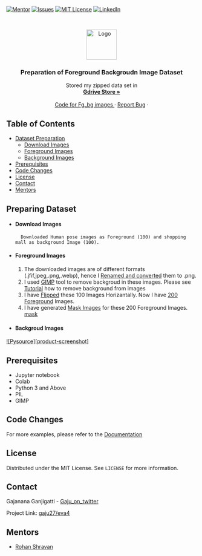 <!--
*** Thanks for checking out this README Template. If you have a suggestion that would
*** make this better, please fork the repo and create a pull request or simply open
*** an issue with the tag "enhancement".
*** Thanks again! Now go create something AMAZING! :D
***
***
***
*** To avoid retyping too much info. Do a search and replace for the following:
*** github_username, repo, twitter_handle, email
-->




<!-- PROJECT SHIELDS -->
<!--
*** I'm using markdown "reference style" links for readability.
*** Reference links are enclosed in brackets [ ] instead of parentheses ( ).
*** See the bottom of this document for the declaration of the reference variables
*** for contributors-url, forks-url, etc. This is an optional, concise syntax you may use.
*** https://www.markdownguide.org/basic-syntax/#reference-style-links
-->
[![Mentor][mentor-shield]][mentor-url]
[![Issues][issues-shield]][issues-url]
[![MIT License][license-shield]][license-url]
[![LinkedIn][linkedin-shield]][linkedin-url]



<!-- PROJECT LOGO -->
<br />
<p align="center">
  <a href="https://github.com/github_username/repo">
    <img src="images/logo.png" alt="Logo" width="80" height="80">
  </a>

  <h3 align="center">Preparation of Foreground Backgroudn Image Dataset</h3>

  <p align="center">
    Stored my zipped data set in
    <br />
    <a href="https://drive.google.com/uc?id=1-08m0zJ1-PNcfFcM1VRdBq1r6C7R6raJ&export=download/"><strong>Gdrive Store »</strong></a>
    <br />
    <br />
    <a href="https://github.com/Gaju27/eva4/blob/master/S14/fg_bg.ipynb">Code for Fg_bg images </a>
    ·
    <a href="https://github.com/Gaju27/eva4/issues">Report Bug</a>
    ·
   </p>
</p>



<!-- TABLE OF CONTENTS -->
## Table of Contents



* [Dataset Preparation](#preparing-dataset)
    * [Download Images](#download-images)
    * [Foreground Images](#foreground-images)
    * [Background Images](#backgroud-images)
* [Prerequisites](#prerequisites)
* [Code Changes](#code-changes)
* [License](#license)
* [Contact](#contact)
* [Mentors](#mentors)



<!-- DATASET PREPARATION -->
## Preparing Dataset    
   -  #### Download Images 
            Downloaded Human pose images as Foreground (100) and shopping mall as background Image (100).
   
      <!-- FOREGROUND IMAGES -->
   -  #### Foreground Images 
         1. The downloaded images are of different formats (.jfif,jpeg,.png,.webp), hence I [Renamed and converted](https://github.com/Gaju27/eva4/blob/master/S14/Convert_png_rename.py) them to .png. 
         2. I used [GIMP](https://www.gimp.org/downloads/) tool to remove backgroud in these images. Please see [Tutorial](https://www.google.com/search?safe=active&rlz=1C1GCEU_enIN883IN883&sxsrf=ALeKk030ZpJhWSmJ1h5Xn54q3aUjptyRJQ%3A1589105142609&ei=9tG3XtLnJMS4sgXB16nICg&q=gimp+remove+background&oq=gimp+remo&gs_lcp=CgZwc3ktYWIQAxgAMgQIIxAnMgIIADICCAAyAggAMgIIADICCAAyAggAMgIIADICCAAyAggAOgQIABBHOgcIABAUEIcCOgoIABCDARAUEIcCOgUIABCDAToFCAAQkQJQivoDWJmIBGD4kARoAHABeACAAeMCiAG6GpIBBDMtMTCYAQCgAQGqAQdnd3Mtd2l6&sclient=psy-ab#kpvalbx=_O9K3XvqZOc_EswX12ZSADQ51) how to remove background from images
         3. I have [Flipped](https://github.com/Gaju27/eva4/blob/master/S14/Flip_Images.py) these 100 Images Horizantally. Now I have [200 Foreground](https://github.com/Gaju27/eva4/tree/master/S14/Foreground) Images.
         4. I have generated [Mask Images](https://github.com/Gaju27/eva4/tree/master/S14/Foreground_Mask) for these 200 Foreground Images. [mask](https://github.com/Gaju27/eva4/blob/master/S14/Flip_Images.py) 
   
      <!-- BACKGROUND IMAGES -->
   -  #### Backgroud Images

[![Pysource][product-screenshot]](https://pysource.com/2019/06/27/yolo-object-detection-using-opencv-with-python/)


## Prerequisites

* Jupyter notebook
* Colab
* Python 3 and Above
* PIL
* GIMP

<!-- CODE CHANGES -->
## Code Changes

For more examples, please refer to the [Documentation](https://pysource.com/2019/06/27/yolo-object-detection-using-opencv-with-python/)

<!-- LICENSE -->
## License

Distributed under the MIT License. See `LICENSE` for more information.


<!-- CONTACT -->
## Contact

Gajanana Ganjigatti - [Gaju_on_twitter](https://twitter.com/Gajucg)

Project Link: [gaju27/eva4](https://github.com/gaju27/eva4)



<!-- MENTORS -->
## Mentors

* [Rohan Shravan](https://www.linkedin.com/in/rohanshravan/)




<!-- MARKDOWN LINKS & IMAGES -->
<!-- https://www.markdownguide.org/basic-syntax/#reference-style-links -->
[mentor-shield]: https://img.shields.io/badge/Mentor-mentor-yellowgreen
[mentor-url]: https://www.linkedin.com/in/rohanshravan/
[forks-shield]: https://img.shields.io/github/forks/othneildrew/Best-README-Template.svg?style=flat-square
[forks-url]: https://github.com/othneildrew/Best-README-Template/network/members
[stars-shield]: https://img.shields.io/github/stars/othneildrew/Best-README-Template.svg?style=flat-square
[stars-url]: https://github.com/othneildrew/Best-README-Template/stargazers
[issues-shield]: https://img.shields.io/github/issues/othneildrew/Best-README-Template.svg?style=flat-square
[issues-url]: https://github.com/othneildrew/Best-README-Template/issues
[license-shield]: https://img.shields.io/github/license/othneildrew/Best-README-Template.svg?style=flat-square
[license-url]: https://github.com/Gaju27/EVA/blob/master/LICENSE.txt
[linkedin-shield]: https://img.shields.io/badge/-LinkedIn-black.svg?style=flat-square&logo=linkedin&colorB=555
[linkedin-url]: https://www.linkedin.com/in/gajanana-ganjigatti/
[convert-rename]: https://github.com/Gaju27/eva4/blob/master/S14/Convert_png_rename.py
